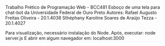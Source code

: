 Trabalho Prético de Programação Web - BCC481
Esboço de uma tela para chat-bot da Universidade Federal de Ouro Preto
Autores:
  Rafael Augusto Freitas Oliveira - 20.1.4038
  Sthéphany Karoline Soares de Araújo Tezza - 20.1.4027

Para visualização, necessário instalação do Node.
Após, executar:
  node server.js
E abrir em algum navegador em:
  localhost:3000
